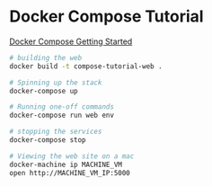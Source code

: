 # Docker Compose Tutorial

[Docker Compose Getting Started](https://docs.docker.com/compose/gettingstarted/)

```bash
# building the web
docker build -t compose-tutorial-web .

# Spinning up the stack
docker-compose up

# Running one-off commands
docker-compose run web env

# stopping the services
docker-compose stop

# Viewing the web site on a mac
docker-machine ip MACHINE_VM
open http://MACHINE_VM_IP:5000
```
